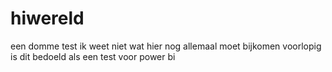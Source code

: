 # hiwereld
een domme test
ik weet niet wat hier nog allemaal moet bijkomen
voorlopig is dit bedoeld als een test voor power bi
